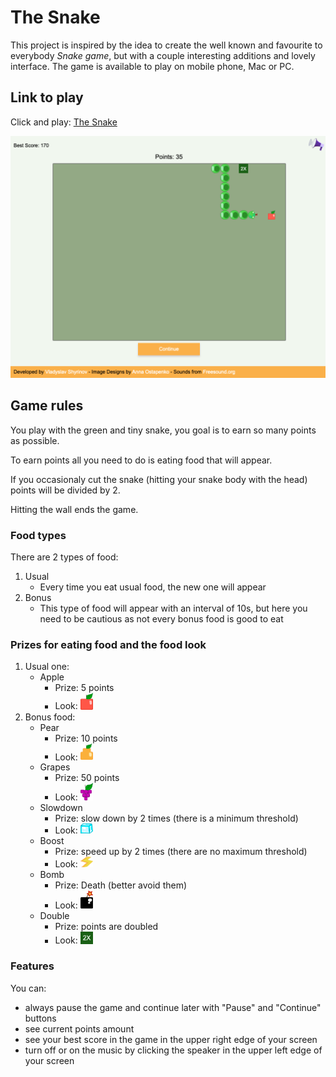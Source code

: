# The Snake

This project is inspired by the idea to create the well known and favourite to everybody *Snake game*, but with a couple interesting additions and lovely interface.
The game is available to play on mobile phone, Mac or PC.

## Link to play

Click and play: [The Snake](https://vladshyrinov.github.io/snake/)

<img src="./assets/img/game-big.png" alt="Game Board" width="700">

## Game rules

You play with the green and tiny snake, you goal is to earn so many points as possible.

To earn points all you need to do is eating food that will appear.

If you occasionaly cut the snake (hitting your snake body with the head) points will be divided by 2.

Hitting the wall ends the game.

### Food types
There are 2 types of food: 
1. Usual
    - Every time you eat usual food, the new one will appear
2. Bonus
    - This type of food will appear with an interval of 10s, but here you need to be cautious as not every bonus food is good to eat

### Prizes for eating food and the food look
1. Usual one: 
    * Apple
        - Prize: 5 points
        - Look: <img src="./assets/img/apple.png" alt="Apple Bonus Food" width="20">
2. Bonus food:
    * Pear 
        - Prize: 10 points
        - Look: <img src="./assets/img/pear.png" alt="Pear Bonus Food" width="20">
    * Grapes
        - Prize: 50 points
        - Look: <img src="./assets/img/grapes.png" alt="Grapes Bonus Food" width="20">
    * Slowdown
        - Prize: slow down by 2 times (there is a minimum threshold)
        - Look: <img src="./assets/img/ice.png" alt="Slowdown Bonus Food" width="20">
    * Boost
        - Prize: speed up by 2 times (there are no maximum threshold)
        - Look: <img src="./assets/img/lightning.png" alt="Boost Bonus Food" width="20">
    * Bomb
        - Prize: Death (better avoid them)
        - Look: <img src="./assets/img/bomb.png" alt="Bomb Bonus Food" width="20">
    * Double
        - Prize: points are doubled
        - Look: <img src="./assets/img/double.png" alt="Double Bonus Food" width="20">


### Features

You can:
* always pause the game and continue later with "Pause" and "Continue" buttons
* see current points amount
* see your best score in the game in the upper right edge of your screen
* turn off or on the music by clicking the speaker in the upper left edge of your screen


